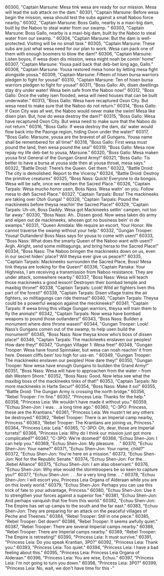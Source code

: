 ﻿60300, "Captain Marsune: Mesa tink wesa are ready for our mission.  Mesa will lead the sub attack on the dam."
60301, "Captain Marsune: Before wesa begin the mission, wesa should test the subs against a small Naboo force nearby."
60302, "Captain Marsune: Boss Gallo, nearby is a maxi-big dam, built by the Naboo to steal water from our swamp.  "
60303, "Captain Marsune: Boss Gallo, nearby is a maxi-big dam, built by the Naboo to steal water from our swamp.  "
60304, "Captain Marsune: But the dam is well-protected. Visiting will be no small task."
60305, "Captain Marsune: These subs are just what wesa need for our plan to work.  Wesa can pack one of them with enough boomers to blow the dam!"
60306, "Captain Marsune: Listen boyos, if wesa doen dis mission, wesa might noah be comin' home"
60307, "Captain Marsune: Yousa paid back that deb-bet long ago, Gallo."
60308, "Captain Marsune: Yousa restored mesa honor by letting mesa fight alongside yousa."
60309, "Captain Marsune: Fifteen of hisen bursa warriors pledgen to fight for yousa!"
60310, "Captain Marsune: Ten of hisen bursa warriors pledgen to fight for yousa!"
60311, "Boss Gallo: Ah, disen dwellings stay dry under water!  Wesa bein safe from the Naboo now!"
60312, "Boss Gallo: Once the valley isen flooded, wesa will need houses that can be built underwater."
60313, "Boss Gallo: Wesa have recaptured Oxon City. But wesa need to make sure that the Naboo do not return."
60314, "Boss Gallo: If Oxon City was all wet, the Naboo would never make the swim! Mesa like disen plan. But, how do wesa destroy the dam?"
60315, "Boss Gallo: Wesa have recaptured Oxon City. But wesa need to make sure that the Naboo do not return."
60316, "Boss Gallo: If wesa destroy the dam, da' water would flow back into the Paonga region, hiding Oxon under the water!"
60317, "Boss Gallo: Marsune, yousa are the bravest of all Gungans.  Yousa name shall be remembered for all time!"
60318, "Boss Gallo: First wesa must pound the land, then wesa pound the sea!"
60319, "Boss Gallo: Mesa now repay my life deb-bet to yousa, Marsune."
60320, "Boss Gallo: Mesa maken yousa first General of the Gungan Grand Army!"
60321, "Boss Gallo: Tis better to have a bursa at yousa side then at yousa throat, mesa says."
60322, "Battle Droid:   There’s the Queen.  Get them."
60323, "Battle Droid:  The city is demolished.  Report to the Viceroy."
60324, "Battle Droid:   Destroy the primitive creatures"
60325, "Boss Nass:  Quick!  Everyone to da bongos. Wesa will be safe, once we reachen the Sacred Place."
60326, "Captain Tarpals: Wesa mucho honor usen, Boss Nass.  Wesa waitn' on you.  Follow mesa to deh Sacred Place."
60327, "Captain Tarpals: Boss!  The mackineeks are taking over Otoh Gunga!  "
60328, "Captain Tarpals: Pound the mackineeks before theysa reachin’ the Sacred Place!"
60329, "Captain Tarpals: Uh-oh, Boss Daddy.  Wesa got Mackineeks settin' campen, not too far away."
60330, "Boss Nass: Ah.. Dissen good.  Now wesa taken dis army and wipen out de mackineeks, whosen got no business bein' in de swamps."
60331, "Queen Amidala: We require an escort, Your Honor.  We cannot traverse the swamp without your help."
60332, "Gungan Trooper:   Yousa! Outlanders!  Boss Nass says for yousa to come with usen!"
60333, "Boss Nass:  What does the smarty Queen of the Naboo want with usen!?  Argh.  Alright, send some militiagungs, and bring hersa to the Sacred Place!"
60334, "Boss Nass:  The Naboo bringen the mackineeks down on us, even in our secret hiden’ place?  Will theysa ever give us peace?!"
60335, "Captain Tarpals: Mackineeks surrounden the Sacred Place, Boss!  Mesa tink theysa are looking for the Queen!"
60336, "Captain Panaka: Your Highness, I am receiving a transmission from Naboo resistance.  They are under attack, somewhere nearby."
60337, "Boss Nass: Wesa will teach those mackineeks a good lesson!  Destroyen their bombad temple and maxibig throne!"
60338, "Captain Tarpals: Look! Wild air fighters liven this part of the forest!"
60339, "Captain Tarpals: Disen village trains the air fighters, so militiagungs can ride themsa!"
60340, "Captain Tarpals: Theysa could be a powerful weapon against the meckineeks!"
60341, "Captain Tarpals: If wesa bring this village Gungan warriors, theysa will train them to fly the animals!"
60342, "Captain Tarpals: Now wesa have bombad weapons to pound those outlanders!"
60343, "Boss Nass: Builden a monument where dere throne wasen!"
60344, "Gungan Trooper: Look!  Nass’s Gungans comen out of the swamp, to help usen build the monument!"
60345, "Boss Nass: Now theysa know who’s boss of dissen place!"
60346, "Captain Tarpals: The mackineeks enslaven our peoples!  How dare they!"
60347, "Gungan Villager 1: Wesa free!"
60348, "Gungan Trooper: Wesa have found Spinnaker, but wesa can noah reachin’ it from here.  Deesen cliffs bein’ too high for uss-en.  "
60349, "Gungan Trooper: The mackineeks enslaven our peoples!  How dare they!"
60350, "Gungan Trooper: Now wesa have enough Gungans to builden the Grand Army!"
60351, "Boss Nass: Wesa will have to approachen from the water – from dah Western Shore."
60352, "Boss Nass:   Good.  Now letsa see what the maxibig boss of the mackineeks tinks of that!"
60353, "Captain Tarpals: No more mackineeks in Harte Secur!"
60354, "Boss Nass:  Make it so!"
60355, "Battle Droid: The Gungan Army is crossing the north bridge."
60356, "Rebel Trooper: I'm fine."
60357, "Princess Leia: Thanks for the help."
60358, "Princess Leia: We wouldn't have made it without you."
60359, "Echuu Shen-Jon: I was. . .a long time ago."
60360, "C-3PO: Princess, these are the Krantians."
60361, "Princess Leia: We mustn't let any others be destroyed."
60362, "Rebel Trooper: There is an Imperial camp nearby, Princess."
60363, "Rebel Trooper: The Krantians are joining us, Princess."
60364, "Princess Leia: Leia."
60365, "C-3PO: Oh, dear, those are Imperial turrets!"
60366, "Princess Leia: Why do I think our mission just got more complicated?"
60367, "C-3PO: We're doomed!"
60368, "Echuu Shen-Jon: I can help you."
60369, "Echuu Shen-Jon: My pleasure. . ."
60370, "Echuu Shen-Jon: Your name?"
60371, "Echuu Shen-Jon: Your name, child?"
60372, "Echuu Shen-Jon: You're here on a mission."
60373, "Echuu Shen-Jon: Not for the Republic Senate."
60374, "Echuu Shen-Jon: For the. . .Rebel Alliance"
60375, "Echuu Shen-Jon: I am also observant."
60376, "Echuu Shen-Jon: Why else would the stormtroopers be so keen to capture you?"
60377, "Echuu Shen-Jon: . . .for a very long time. . ."
60378, "Echuu Shen-Jon: I will escort you, Princess Leia Organa of Alderaan while you are on this lovely world."
60379, "Echuu Shen-Jon: Perhaps you can use this trick of fate to your advantage, Princess."
60380, "Echuu Shen-Jon: Use it to strengthen your forces against a superior foe."
60381, "Echuu Shen-Jon: And perhaps vanquish that foe from this world."
60382, "Echuu Shen-Jon: The Empire has set up camps to the south and the far east."
60383, "Echuu Shen-Jon: They are preparing for an attack on the peaceful villages of Peche and Theenes."
60384, "Rebel Trooper: Still in one piece."
60385, "Rebel Trooper: Get down!"
60386, "Rebel Trooper: It seems awfully quiet."
60387, "Rebel Trooper: There are several Imperial camps nearby."
60388, "Rebel Trooper: There are Imperial camps nearby."
60389, "Rebel Trooper: The Empire is retreating!"
60390, "Princess Leia: It must survive."
60391, "Princess Leia: Do you speak Krantian, 3P0?"
60392, "Princess Leia: Thank you."
60393, "Princess Leia: Too quiet."
60394, "Princess Leia: I have a bad feeling about this."
60395, "Princess Leia: Princess Leia Organa of Alderaan."
60396, "Princess Leia: You are wise, Echuu."
60397, "Princess Leia: I'm not going to turn you down."
60398, "Princess Leia: 3P0?"
60399, "Princess Leia: No, wait, we don't have time for this -"
